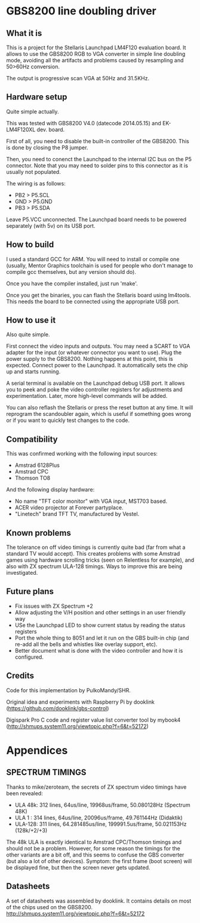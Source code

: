 GBS8200 line doubling driver
============================

What it is
----------

This is a project for the Stellaris Launchpad LM4F120 evaluation board. It
allows to use the GBS8200 RGB to VGA converter in simple line doubling mode,
avoiding all the artifacts and problems caused by resampling and 50>60Hz
conversion.

The output is progressive scan VGA at 50Hz and 31.5KHz.

Hardware setup
--------------

Quite simple actually.

This was tested with GBS8200 V4.0 (datecode 2014.05.15) and EK-LM4F120XL dev. board.

First of all, you need to disable the built-in controller of the GBS8200. This
is done by closing the P8 jumper.

Then, you need to conenct the Launchpad to the internal I2C bus on the P5 connector.
Note that you may need to solder pins to this connector as it is usually not
populated.

The wiring is as follows:

* PB2 > P5.SCL
* GND > P5.GND
* PB3 > P5.SDA

Leave P5.VCC unconnected. The Launchpad board needs to be powered separately
(with 5v) on its USB port.

How to build
------------

I used a standard GCC for ARM. You will need to install or compile one (usually,
Mentor Graphics toolchain is used for people who don't manage to compile gcc
themselves, but any version should do).

Once you have the compiler installed, just run 'make'.

Once you get the binaries, you can flash the Stellaris board using lm4tools.
This needs the board to be connected using the appropriate USB port.

How to use it
-------------

Also quite simple.

First connect the video inputs and outputs. You may need a SCART to VGA adapter
for the input (or whatever connector you want to use). Plug the power supply to
the GBS8200. Nothing happens at this point, this is expected. Connect power to
the Launchpad. It automatically sets the chip up and starts running.

A serial terminal is available on the Launchpad debug USB port. It allows you
to peek and poke the video controller registers for adjustments and experimentation.
Later, more high-level commands will be added.

You can also reflash the Stellaris or press the reset button at any time. It
will reprogram the scandoubler again, which is useful if something goes wrong
or if you want to quickly test changes to the code.

Compatibility
-------------

This was confirmed working with the following input sources:
- Amstrad 6128Plus
- Amstrad CPC
- Thomson TO8

And the following display hardware:
- No name "TFT color monitor" with VGA input, MST703 based.
- ACER video projector at Forever partyplace.
- "Linetech" brand TFT TV, manufactured by Vestel.

Known problems
--------------

The tolerance on off video timings is currently quite bad (far from what a
standard TV would accept). This creates problems with some Amstrad games using
hardware scrolling tricks (seen on Relentless for example), and also with ZX
spectrum ULA-128 timings. Ways to improve this are being investigated.

Future plans
------------

- Fix issues with ZX Spectrum +2
- Allow adjusting the V/H position and other settings in an user friendly way
- USe the Launchpad LED to show current status by reading the status registers
- Port the whole thing to 8051 and let it run on the GBS built-in chip (and
  re-add all the bells and whistles like overlay support, etc).
- Better document what is done with the video controller and how it is configured.

Credits
-------

Code for this implementation by PulkoMandy/SHR.

Original idea and experiments with Raspberry Pi by dooklink (https://github.com/dooklink/gbs-control)

Digispark Pro C code and register value list converter tool by mybook4 (http://shmups.system11.org/viewtopic.php?f=6&t=52172)


Appendices
==========

SPECTRUM TIMINGS
----------------

Thanks to mike/zeroteam, the secrets of ZX spectrum video timings have been
revealed:

* ULA 48k: 312 lines, 64us/line, 19968us/frame, 50.080128Hz (Spectrum 48K)
* ULA 1  : 314 lines, 64us/line, 20096us/frame, 49.761144Hz (Didaktik)
* ULA-128: 311 lines, 64.281485us/line, 199991.5us/frame, 50.021153Hz (128k/+2/+3)

The 48k ULA is exactly identical to Amstrad CPC/Thomson timings and should not
be a problem. However, for some reason the timings for the other variants are
a bit off, and this seems to confuse the GBS converter (but also a lot of other
devices). Symptom: the first frame (boot screen) will be displayed fine, but then the screen never gets updated.

Datasheets
----------

A set of datasheets was assembled by dooklink. It contains details on most of the chips used on the GBS8200.
http://shmups.system11.org/viewtopic.php?f=6&t=52172

